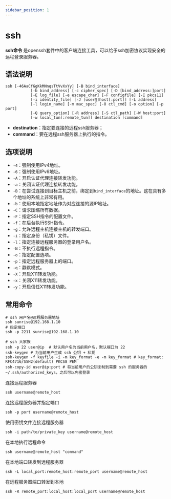 ```yaml
---
sidebar_position: 1
---
```


# ssh

**ssh命令** 是openssh套件中的客户端连接工具，可以给予ssh加密协议实现安全的远程登录服务器。

## 语法说明

```
ssh [-46AaCfGgKkMNnqsTtVvXxYy] [-B bind_interface]
           [-b bind_address] [-c cipher_spec] [-D [bind_address:]port]
           [-E log_file] [-e escape_char] [-F configfile] [-I pkcs11]
           [-i identity_file] [-J [user@]host[:port]] [-L address]
           [-l login_name] [-m mac_spec] [-O ctl_cmd] [-o option] [-p port]
           [-Q query_option] [-R address] [-S ctl_path] [-W host:port]
           [-w local_tun[:remote_tun]] destination [command]
```

- **destination**：指定要连接的远程ssh服务器；
- **command**：要在远程ssh服务器上执行的指令。

## 选项说明

- `-4`：强制使用IPv4地址。
- `-6`：强制使用IPv6地址。
- `-A`：开启认证代理连接转发功能。
- `-a`：关闭认证代理连接转发功能。
- `-B`：在尝试连接到目标主机之前，绑定到`bind_interface`的地址。这在具有多个地址的系统上非常有用。
- `-b`：使用本地指定地址作为对应连接的源IP地址。
- `-C`：请求压缩所有数据。
- `-F`：指定SSH指令的配置文件。
- `-f`：在后台执行SSH指令。
- `-g`：允许远程主机连接主机的转发端口。
- `-i`：指定身份（私钥）文件。
- `-l`：指定连接远程服务器的登录用户名。
- `-N`：不执行远程指令。
- `-o`：指定配置选项。
- `-p`：指定远程服务器上的端口。
- `-q`：静默模式。
- `-X`：开启X11转发功能。
- `-x`：关闭X11转发功能。
- `-y`：开启信任X11转发功能。

## 常用命令

```shell
# ssh 用户名@远程服务器地址
ssh sunrise@192.168.1.10
# 指定端口
ssh -p 2211 sunrise@192.168.1.10

# ssh 大家族
ssh -p 22 user@ip  # 默认用户名为当前用户名，默认端口为 22
ssh-keygen # 为当前用户生成 ssh 公钥 + 私钥
ssh-keygen -f keyfile -i -m key_format -e -m key_format # key_format: RFC4716/SSH2(default) PKCS8 PEM
ssh-copy-id user@ip:port # 将当前用户的公钥复制到需要 ssh 的服务器的 ~/.ssh/authorized_keys，之后可以免密登录
```

连接远程服务器

```shell
ssh username@remote_host
```

连接远程服务器并指定端口

```shell
ssh -p port username@remote_host
```

使用密钥文件连接远程服务器

```shell
ssh -i path/to/private_key username@remote_host
```

在本地执行远程命令

```shell
ssh username@remote_host "command"
```

在本地端口转发到远程服务器

```shell
ssh -L local_port:remote_host:remote_port username@remote_host
```

在远程服务器端口转发到本地

```shell
ssh -R remote_port:local_host:local_port username@remote_host
```
